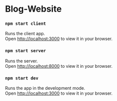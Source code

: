 # Blog-Website

### `npm start client`

Runs the client app.\
Open [http://localhost:3000](http://localhost:3000) to view it in your browser.

### `npm start server`

Runs the server.\
Open [http://localhost:8000](http://localhost:8000) to view it in your browser.

### `npm start dev`

Runs the app in the development mode.\
Open [http://localhost:3000](http://localhost:3000) to view it in your browser.


